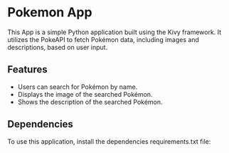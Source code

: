 # Pokemon App

This App is a simple Python application built using the Kivy framework. It utilizes the PokeAPI to fetch Pokémon data, including images and descriptions, based on user input.

## Features

- Users can search for Pokémon by name.
- Displays the image of the searched Pokémon.
- Shows the description of the searched Pokémon.

## Dependencies

To use this application, install the dependencies requirements.txt file:
